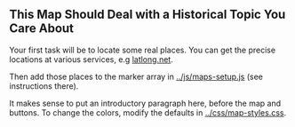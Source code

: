 <section id="test">

# This Map Should Deal with a Historical Topic You Care About 

Your first task will be to locate some real places.  You can get the precise locations at various services, e.g [latlong.net](http://www.latlong.net/).

Then add those places to the marker array in [../js/maps-setup.js](../js/maps-setup.js) (see instructions there).

It makes sense to put an introductory paragraph here, before the map and buttons. To change the colors, modify the defaults in [../css/map-styles.css](../css/map-styles.css).


</section>
